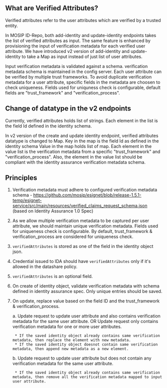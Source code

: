 ## What are Verified Attributes?

Verified attributes refer to the user attributes which are verified by a trusted entity.

In MOSIP ID-Repo, both add-identity and update-identity endpoints takes the list of verified attributes as input. The same feature is enhanced by provisioning the input of verification metadata for each verified user attribute. We have introduced v2 version of add-identity and update-identity to take a Map as input instead of just list of user attributes.

Input verification metadata is validated against a schema. verification metadata schema is maintained in the config server.  Each user attribute can be verified by multiple trust frameworks. To avoid duplicate verification metadata for a user attribute, specific fields in the metadata are choosen to check uniqueness. Fields used for uniquness check is configurable, default fields are "trust_framework" and "verification_process".
 

## Change of datatype in the v2 endpoints
Currently, verified attributes holds list of strings. Each element in the list is the field Id defined in the identity schema.

In v2 version of the create and update identity endpoint, verified attributes datatype is changed to Map. Key in the map is the field Id as 
defined in the identity schema Value in the map holds list of map. Each element in the value list is the verification metadata from a specific 
"trust_framework" and "verification_process". Also, the element in the value list should be compliant with the identity assurance verification 
metadata schema.

## Principles

1. Verification metadata must adhere to configured verification metadata schema - https://github.com/mosip/esignet/blob/release-1.5.1-temp/esignet-service/src/main/resources/verified_claims_request_schema.json  (based on Identity Assurance 1.0 Spec)
2. As we allow multiple verification metadata to be captured per user attribute, we should maintain unique verification metadata. Fields used for uniqueness check is configurable. By default, trust_framework & verification_process are considered for uniqueness check.
3. `verifiedAttributes` is stored as one of the field in the identity object json.
4. Credential issued to IDA should have `verifiedAttributes` only if it's allowed in the datashare policy.
5. `verifiedAttributes` is an optional field.
6. On create of identity object, validate verification metadata with schema defined in identity assurance spec. Only unique entries should be saved.
7. On update, replace value based on the field ID and the trust_framework & verification_process.

	a. Update request to update user attribute and also contains verification metadata for the same user attribute. OR Update request only contains verification metadata for one or more user attributes.
		
		* If the saved identity object already contains same verification metadata, then replace the element with new metadata.
		* If the saved identity object doesnot contain same verification metadata, then append new metadata as a new element.		
	
	b. Update request to update user attribute but does not contain any verification metadata for the same user attribute.

		* If the saved identity object already contains same verification metadata, then remove all the verification metadata mapped to input user attribute.
